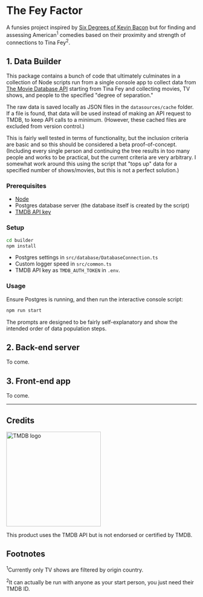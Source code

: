# The Fey Factor

A funsies project inspired by [Six Degrees of Kevin Bacon](https://en.wikipedia.org/wiki/Six_Degrees_of_Kevin_Bacon) but for finding and assessing American<sup>1</sup> comedies based on their proximity and strength of connections to Tina Fey<sup>2</sup>.

## 1. Data Builder
This package contains a bunch of code that ultimately culminates in a collection of Node scripts run from a single console app to collect data from [The Movie Database API](https://developer.themoviedb.org/) starting from Tina Fey and collecting movies, TV shows, and people to the specified "degree of separation." 

The raw data is saved locally as JSON files in the `datasources/cache` folder. If a file is found, that data will be used instead of making an API request to TMDB, to keep API calls to a minimum. (However, these cached files are excluded from version control.)

This is fairly well tested in terms of functionality, but the inclusion criteria are basic and so this should be considered a beta proof-of-concept. (Including every single person and continuing the tree results in too many people and works to be practical, but the current criteria are very arbitrary. I somewhat work around this using the script that "tops up" data for a specified number of shows/movies, but this is not a perfect solution.)

### Prerequisites
- [Node](https://nodejs.org)
- Postgres database server (the database itself is created by the script)
- [TMDB API key](https://developer.themoviedb.org/docs/getting-started)

### Setup
```bash
cd builder
npm install
```
- Postgres settings in `src/database/DatabaseConnection.ts`
- Custom logger speed in `src/common.ts`
- TMDB API key as `TMDB_AUTH_TOKEN` in `.env`.

### Usage
Ensure Postgres is running, and then run the interactive console script:
```bash
npm run start
```
The prompts are designed to be fairly self-explanatory and show the intended order of data population steps.

## 2. Back-end server

To come.

## 3. Front-end app

To come.

---

## Credits

<img src="https://www.themoviedb.org/assets/2/v4/logos/v2/blue_long_2-9665a76b1ae401a510ec1e0ca40ddcb3b0cfe45f1d51b77a308fea0845885648.svg" alt="TMDB logo" width="250"/>

This product uses the TMDB API but is not endorsed or certified by TMDB.



## Footnotes 
<sup>1</sup>Currently only TV shows are filtered by origin country.

<sup>2</sup>It can actually be run with anyone as your start person, you just need their TMDB ID.

